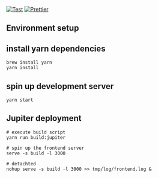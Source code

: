 [![Test](https://github.com/freeman91/cashflow-web/workflows/Test/badge.svg)](https://github.com/freeman91/cashflow-web/actions)
[![Prettier](https://github.com/freeman91/cashflow-web/workflows/Prettier/badge.svg)](https://github.com/freeman91/cashflow-web/actions)

## Environment setup

## install yarn dependencies

```
brew install yarn
yarn install
```

## spin up development server

```
yarn start
```

## Jupiter deployment

```
# execute build script
yarn run build:jupiter

# spin up the frontend server
serve -s build -l 3000

# detachted
nohup serve -s build -l 3000 >> tmp/log/frontend.log &
```
